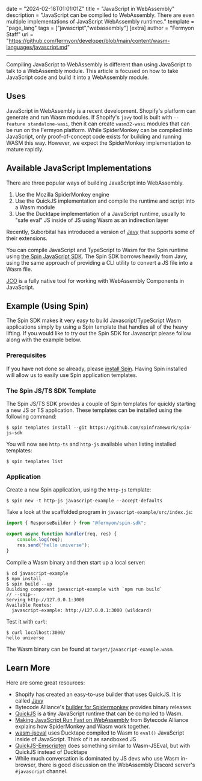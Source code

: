 date = "2024-02-18T01:01:01Z"
title = "JavaScript in WebAssembly"
description = "JavaScript can be compiled to WebAssembly. There are even multiple implementations of JavaScript WebAssembly runtimes."
template = "page_lang"
tags = ["javascript","webassembly"]
[extra]
author = "Fermyon Staff"
url = "https://github.com/fermyon/developer/blob/main/content/wasm-languages/javascript.md"

---

Compiling JavaScript to WebAssembly is different than using JavaScript to talk to a WebAssembly module. This article is focused on how to take JavaScript code and build it into a WebAssembly module.

## Uses

JavaScript in WebAssembly is a recent development. Shopify's platform can generate and run Wasm modules. If Shopify's `javy` tool is built with `--feature standalone-wasi`, then it can create `wasm32-wasi` modules that can be run on the Fermyon platform. While SpiderMonkey can be compiled into JavaScript, only proof-of-concept code exists for building and running WASM this way. However, we expect the SpiderMonkey implementation to mature rapidly.

## Available JavaScript Implementations

There are three popular ways of building JavaScript into WebAssembly.

1. Use the Mozilla SpiderMonkey engine
2. Use the QuickJS implementation and compile the runtime and script into a Wasm module
3. Use the Ducktape implementation of a JavaScript runtime, usually to "safe eval" JS inside of JS using Wasm as an indirection layer 

Recently, Suborbital has introduced a version of [Javy](https://github.com/suborbital/javy) that supports some of their extensions.

You can compile JavaScript and TypeScript to Wasm for the Spin runtime using [the Spin JavaScript SDK](https://github.com/spinframework/spin-js-sdk). The Spin SDK borrows heavily from Javy, using the same approach of providing a CLI utility to convert a JS file into a Wasm file.

[JCO](https://bytecodealliance.github.io/jco/) is a fully native tool for working with WebAssembly Components in JavaScript.

## Example (Using Spin)

The Spin SDK makes it very easy to build Javascript/TypeScript Wasm applications simply by using a Spin template that handles all of the heavy lifting. If you would like to try out the Spin SDK for Javascript please follow along with the example below.

### Prerequisites

If you have not done so already, please [install Spin](/spin/v3/install). Having Spin installed will allow us to easily use Spin application templates.

### The Spin JS/TS SDK Template

The Spin JS/TS SDK provides a couple of Spin templates for quickly starting a new JS or TS application. These templates can be installed using the following command:

```console
$ spin templates install --git https://github.com/spinframework/spin-js-sdk
```

You will now see `http-ts` and `http-js` available when listing installed templates:

```console
$ spin templates list
```

### Application

Create a new Spin application, using the `http-js` template:

```console
$ spin new -t http-js javascript-example --accept-defaults
```

Take a look at the scaffolded program in `javascript-example/src/index.js`:

```javascript
import { ResponseBuilder } from "@fermyon/spin-sdk";

export async function handler(req, res) {
    console.log(req);
    res.send("hello universe");
}
```

Compile a Wasm binary and then start up a local server:

```console
$ cd javascript-example
$ npm install
$ spin build --up
Building component javascript-example with `npm run build`
// --snip--
Serving http://127.0.0.1:3000
Available Routes:
  javascript-example: http://127.0.0.1:3000 (wildcard)
```

Test it with `curl`:

```console
$ curl localhost:3000/
hello universe
```

The Wasm binary can be found at `target/javascript-example.wasm`.

## Learn More

Here are some great resources:

- Shopify has created an easy-to-use builder that uses QuickJS. It is called [Javy](https://github.com/Shopify/javy)
- Bytecode Alliance's [builder for Spidermonkey](https://github.com/bytecodealliance/spidermonkey-wasm-build) provides binary releases
- [QuickJS](https://bellard.org/quickjs/) is a tiny JavaScript runtime that can be compiled to Wasm.
- [Making JavaScript Run Fast on WebAssembly](https://bytecodealliance.org/articles/making-javascript-run-fast-on-webassembly) from Bytecode Alliance explains how SpiderMonkey and Wasm work together.
- [wasm-jseval](https://github.com/maple3142/wasm-jseval) uses Ducktape compiled to Wasm to `eval()` JavaScript inside of JavaScript. Think of it as sandboxed JS
- [QuickJS-Emscripten](https://github.com/justjake/quickjs-emscripten) does something similar to Wasm-JSEval, but with QuickJS instead of Ducktape
- While much conversation is dominated by JS devs who use Wasm in-browser, there is good discussion on the WebAssembly Discord server's `#javascript` channel.
